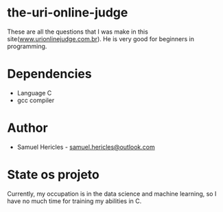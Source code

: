 # the-uri-online-judge
 These are all the questions that I was make in this site(www.urionlinejudge.com.br). He is very good for beginners in programming.

# Dependencies
+ Language C
+ gcc compiler

# Author
+ Samuel Hericles - samuel.hericles@outlook.com

# State os projeto
Currently, my occupation is in the data science and machine learning, so I have no much time for training my abilities in C.
